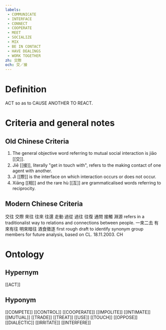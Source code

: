 ```yaml
---
labels: 
 - COMMUNICATE
 - INTERFACE
 - CONNECT
 - COOPERATE
 - MEET
 - SOCIALIZE
 - MIX
 - BE IN CONTACT
 - HAVE DEALINGS
 - WORK TOGETHER
zh: 交際
och: 交／接
---
```


# Definition
ACT so as to CAUSE ANOTHER TO REACT.
# Criteria and general notes
## Old Chinese Criteria
1. The general objective word referring to mutual social interaction is jiāo [[交]].
2. Jiē [[接]], literally "get in touch with", refers to the making contact of one agent with another.
3. Jì [[際]] is the interface on which interaction occurs or does not occur.
4. Xiāng [[相]] and the rare hù [[互]] are grammaticalised words referring to reciprocity.
## Modern Chinese Criteria
交往
交際
來往
往來
往還
走動
過從
過往
往復
通問
接觸
淵源 refers in a traditionalist way to relations and connections between people.
一來二去
有來有往
明來暗往
酒食徵逐
first rough draft to identify synonym group members for future analysis, based on CL. 18.11.2003. CH
# Ontology

## Hypernym
[[ACT]]
## Hyponym
[[COMPETE]]
[[CONTROL]]
[[COOPERATE]]
[[IMPOLITE]]
[[INTIMATE]]
[[MUTUAL]]
[[TRADE]]
[[TREAT]]
[[USE]]
[[TOUCH]]
[[OPPOSE]]
[[DIALECTIC]]
[[IRRITATE]]
[[INTERFERE]]